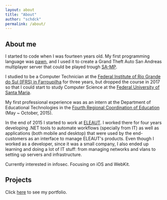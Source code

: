 ```yaml
---
layout: about
title: "About"
author: "schdck"
permalink: /about/
---
```


## About me

I started to code when I was fourteen years old. My first programming language was <a href="http://www.compuphase.com/pawn/pawn.htm">pawn</a>, and I used it to create a Grand Theft Auto San Andreas multiplayer server that could be played trough <a href="https://www.sa-mp.com/">SA-MP</a>.

I studied to be a Computer Technician at the <a href="http://www.farroupilha.ifrs.edu.br/site/">Federal Institute of Rio Grande do Sul (IFRS) in Farroupilha</a> for three years, but dropped the course in 2017 so that I could start to study Computer Science at the <a href="http://site.ufsm.br/">Federal University of Santa Maria</a>.

My first professional experience was as an intern at the Department of Educational Technologies in the <a href="http://www.educacao.rs.gov.br/cre-04-caxias-do-sul">Fourth Regional Coordination of Education</a> (May ~ October, 2015).

In the end of 2015 I started to work at <a href="http://eleaut.com.br">ELEAUT</a>. I worked there for four years developing .NET tools to automate workflows (specially from IT) as well as applications (both mobile and desktop) that were used by the end-customers as an interface to manage ELEAUT's products. Even though I worked as a developer, since it was a small company, I also ended up learning and doing a lot of IT stuff: from managing networks and vlans to setting up servers and infrastructure.

Currently interested in infosec. Focusing on iOS and WebKit.

## Projects

Click [here](https://schdck.github.io/portifolio) to see my portfolio.